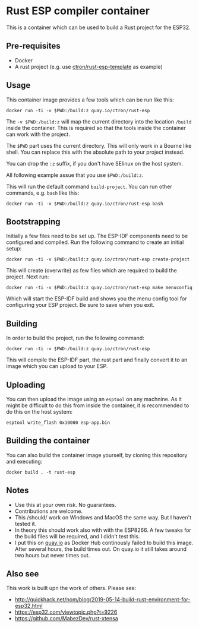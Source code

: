 # Rust ESP compiler container

This is a container which can be used to build a Rust project for the ESP32.

## Pre-requisites

  * Docker
  * A rust project (e.g. use [ctron/rust-esp-template](https://github.com/ctron/rust-esp-template) as example)

## Usage

This container image provides a few tools which can be run like this:

    docker run -ti -v $PWD:/build:z quay.io/ctron/rust-esp

The `-v $PWD:/build:z` will map the current directory into the location `/build` inside the container.
This is required so that the tools inside the container can work with the project.

The `$PWD` part uses the current directory. This will only work in a Bourne like shell. You can replace
this with the absolute path to your project instead.

You can drop the `:z` suffix, if you don't have SElinux on the host system.

All following example assue that you use `$PWD:/build:z`.

This will run the default command `build-project`. You can run other commands, e.g. `bash` like this:

    docker run -ti -v $PWD:/build:z quay.io/ctron/rust-esp bash

## Bootstrapping

Initially a few files need to be set up. The ESP-IDF components need to be configured and compiled.
Run the following command to create an initial setup:

    docker run -ti -v $PWD:/build:z quay.io/ctron/rust-esp create-project

This will create (overwrite) as few files which are required to build the project.
Next run:

    docker run -ti -v $PWD:/build:z quay.io/ctron/rust-esp make menuconfig

Which will start the ESP-IDF build and shows you the menu config tool for configuring
your ESP project. Be sure to save when you exit.

## Building

In order to build the project, run the following command:

    docker run -ti -v $PWD:/build:z quay.io/ctron/rust-esp

This will compile the ESP-IDF part, the rust part and finally convert it to an image
which you can upload to your ESP.

## Uploading

You can then upload the image using an `esptool` on any machnine. As it might be difficult to do this
from inside the container, it is recommended to do this on the host system:

    esptool write_flash 0x10000 esp-app.bin

## Building the container

You can also build the container image yourself, by cloning this repository and executing:

    docker build . -t rust-esp

## Notes

  * Use this at your own risk. No guarantees.
  * Contributions are welcome.
  * This /should/ work on Windows and MacOS the same way. But I haven't tested it.
  * In theory this should work also with with the ESP8266. A few tweaks for the build files
    will be required, and I didn't test this.
  * I put this on [quay.io](https:/quay.io) as Docker Hub continously failed to build this
    image. After several hours, the build times out. On quay.io it still takes around two hours
    but never times out.

## Also see

This work is built upn the work of others. Please see:

  * http://quickhack.net/nom/blog/2019-05-14-build-rust-environment-for-esp32.html
  * https://esp32.com/viewtopic.php?t=9226
  * https://github.com/MabezDev/rust-xtensa

